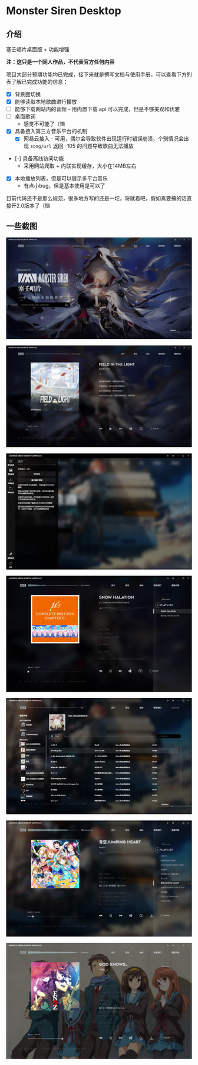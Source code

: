# Monster Siren Desktop

## 介绍

塞壬唱片桌面版 + 功能增强

**注：这只是一个同人作品，不代表官方任何内容**

项目大部分预期功能均已完成，接下来就是撰写文档与使用手册，可以查看下方列表了解已完成功能的信息：

- [x] 背景图切换
- [x] 能够读取本地歌曲进行播放
- [ ] 能够下载网站内的音频 - 用内置下载 api 可以完成，但是不够美观和优雅
- [ ] 桌面歌词
  - 感觉不可能了（恼
- [x] 具备接入第三方音乐平台的机制
  - [x] 网易云接入 - 可用，偶尔会导致软件出现运行时错误崩溃，个别情况会出现 `song/url` 返回 -105 的问题导致歌曲无法播放
- [-] 具备离线访问功能
  - 采用网站爬取 + 内联实现缓存，大小在14MB左右
- [x] 本地播放列表，但是可以展示多平台音乐
  - 有点小bug，但是基本使用是可以了

目前代码还不是那么规范，很多地方写的还是一坨，将就着吧，假如真要搞的话直接开2.0版本了（恼

## 一些截图

![](./docs/Img/1.jpg)

![](./docs/Img/2.jpg)

![](./docs/Img/3.png)

![](./docs/Img/4.jpg)

![](./docs/Img/5.png)

![](./docs/Img/6.png)

![](./docs/Img/7.png)
